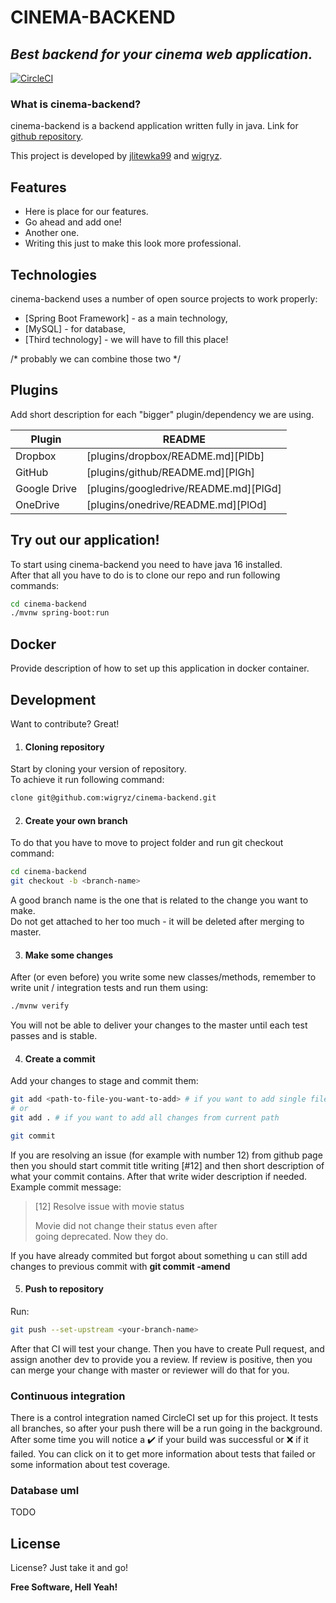 # CINEMA-BACKEND
## _Best backend for your cinema web application._
[![CircleCI](https://circleci.com/gh/wigryz/cinema-backend/tree/master.svg?style=svg&circle-token=cf5afc5c5e4df2f08e50376029196dd32e58e87a)](https://circleci.com/gh/wigryz/cinema-backend/tree/master)

### What is cinema-backend?

cinema-backend is a backend application written fully in java.
Link for [github repository][repo].

This project is developed by [jlitewka99][jlitewka99] and [wigryz][wigryz].

## Features

- Here is place for our features.
- Go ahead and add one!
- Another one.
- Writing this just to make this look more professional.

## Technologies

cinema-backend uses a number of open source projects to work properly:
- [Spring Boot Framework] - as a main technology,
- [MySQL] - for database,
- [Third technology] - we will have to fill this place!

/* probably we can combine those two */

## Plugins

Add short description for each "bigger" plugin/dependency we are using.

| Plugin | README |
| ------ | ------ |
| Dropbox | [plugins/dropbox/README.md][PlDb] |
| GitHub | [plugins/github/README.md][PlGh] |
| Google Drive | [plugins/googledrive/README.md][PlGd] |
| OneDrive | [plugins/onedrive/README.md][PlOd] |

## Try out our application!

To start using cinema-backend you need to have java 16 installed.  
After that all you have to do is to clone our repo and run following commands:
```sh
cd cinema-backend
./mvnw spring-boot:run
```

## Docker

Provide description of how to set up this application in docker container.

## Development

Want to contribute? Great!

1. #### Cloning repository

Start by cloning your version of repository.  
To achieve it run following command:

```sh
clone git@github.com:wigryz/cinema-backend.git
```

2. #### Create your own branch

To do that you have to move to project folder and run git checkout command:
```sh
cd cinema-backend
git checkout -b <branch-name>
```
A good branch name is the one that is related to the change you want to make.  
Do not get attached to her too much - it will be deleted after merging to master.

3. #### Make some changes
After (or even before) you write some new classes/methods, remember to write unit / integration tests and run them using:
```sh
./mvnw verify
```
You will not be able to deliver your changes to the master until each test passes and is stable.

4. #### Create a commit
Add your changes to stage and commit them:
```sh
git add <path-to-file-you-want-to-add> # if you want to add single file
# or
git add . # if you want to add all changes from current path

git commit
```
If you are resolving an issue (for example with number 12) from github page then you should start commit title writing [#12]
and then short description of what your commit contains. After that write wider description if needed.  
Example commit message:
> [12] Resolve issue with movie status
>
> Movie did not change their status even after  
> going deprecated. Now they do.

If you have already commited but forgot about something u can still add changes to previous commit with **git commit -amend**

5. #### Push to repository
Run:
```sh
git push --set-upstream <your-branch-name>  
```
After that CI will test your change. Then you have to create Pull request, and assign another dev to provide you a review.
If review is positive, then you can merge your change with master or reviewer will do that for you.

### Continuous integration

There is a control integration named CircleCI set up for this project. It tests all branches, so after your push
there will be a run going in the background. After some time you will notice a :heavy_check_mark: if your
build was successful or :x: if it failed. You can click on it to get more information about tests that failed or
some information about test coverage.

### Database uml

TODO

## License

License? Just take it and go!

**Free Software, Hell Yeah!**

[//]: # (HERE YOU CAN ADD MORE MAGIC LINKS])
[repo]: <https://github.com/wigryz/cinema-backend>
[wigryz]: <https://github.com/wigryz>
[jlitewka99]: <https://github.com/jlitewka99>
